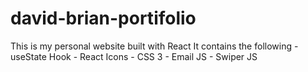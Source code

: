 # david-brian-portifolio
 This is my personal website built with React
 It contains the following
    - useState Hook
    - React Icons
    - CSS 3
    - Email JS 
    - Swiper JS
